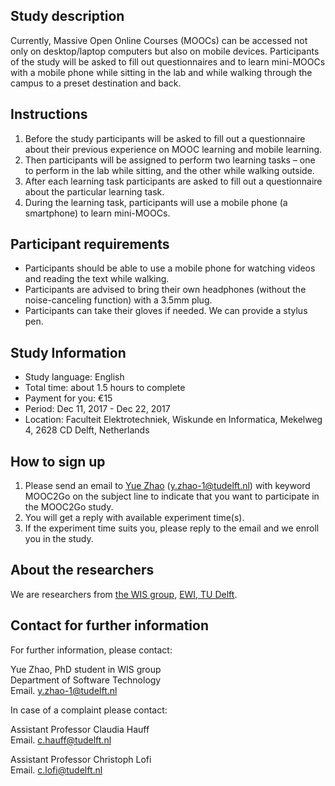 ## Study description

Currently, Massive Open Online Courses (MOOCs) can be accessed not only on desktop/laptop computers but also on mobile devices. Participants of the study will be asked to fill out questionnaires and to learn mini-MOOCs with a mobile phone while sitting in the lab and while walking through the campus to a preset destination and back.

## Instructions
1. Before the study participants will be asked to fill out a questionnaire about their previous experience on MOOC learning and mobile learning.
2. Then participants will be assigned to perform two learning tasks – one to perform in the lab while sitting, and the other while walking outside.
3. After each learning task participants are asked to fill out a questionnaire about the particular learning task.
4. During the learning task, participants will use a mobile phone (a smartphone) to learn mini-MOOCs.

## Participant requirements
* Participants should be able to use a mobile phone for watching videos and reading the text while walking.
* Participants are advised to bring their own headphones (without the noise-canceling function) with a 3.5mm plug.
* Participants can take their gloves if needed. We can provide a stylus pen.

## Study Information
* Study language: English
* Total time: about 1.5 hours to complete 
* Payment for you: €15
* Period: Dec 11, 2017 - Dec 22, 2017
* Location: Faculteit Elektrotechniek, Wiskunde en Informatica, Mekelweg 4, 2628 CD Delft, Netherlands

## How to sign up
1. Please send an email to [Yue Zhao](https://yue-zhao.github.io/) (y.zhao-1@tudelft.nl) with keyword MOOC2Go on the subject line to indicate that you want to participate in the MOOC2Go study.
2. You will get a reply with available experiment time(s).
3. If the experiment time suits you, please reply to the email and we enroll you in the study.

## About the researchers
We are researchers from [the WIS group](http://www.wis.ewi.tudelft.nl/), [EWI, TU Delft](https://www.tudelft.nl/en/ewi/).

## Contact for further information

For further information, please contact:

Yue Zhao, PhD student in WIS group  
Department of Software Technology  
Email. y.zhao-1@tudelft.nl  

In case of a complaint please contact:

Assistant Professor Claudia Hauff  
Email. c.hauff@tudelft.nl

Assistant Professor Christoph Lofi  
Email. c.lofi@tudelft.nl

